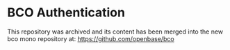 # BCO Authentication

This repository was archived and its content has been merged into the new bco mono repository at: https://github.com/openbase/bco